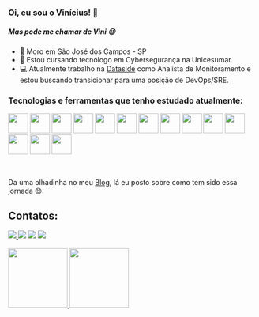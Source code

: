 ### Oi, eu sou o Vinícius! 👋
##### Mas pode me chamar de Vini 😉

- 📍 Moro em São José dos Campos - SP
- 📘 Estou cursando tecnólogo em Cybersegurança na Unicesumar.
- 💻 Atualmente trabalho na [Dataside](https://www.dataside.com.br/) como Analista de Monitoramento e estou buscando transicionar para uma posição de DevOps/SRE.

### Tecnologias e ferramentas que tenho estudado atualmente: 

<img src="https://cdn.jsdelivr.net/gh/devicons/devicon/icons/linux/linux-original.svg" width="40" height="40"/> <img src="https://cdn.jsdelivr.net/gh/devicons/devicon/icons/bash/bash-original.svg" width="40" height="40"/> 
            <img loading="lazy" src="https://cdn.jsdelivr.net/gh/devicons/devicon/icons/git/git-original.svg" width="40" height="40"/> 
            <img src="https://cdn.jsdelivr.net/gh/devicons/devicon/icons/c/c-original.svg" width="40" height="40"/>
            <img src="https://cdn.jsdelivr.net/gh/devicons/devicon/icons/python/python-original.svg" width="40" height="40"/> 
            <img src="https://cdn.jsdelivr.net/gh/devicons/devicon/icons/go/go-original-wordmark.svg" width="40" height="40"/>
            <img src="https://cdn.jsdelivr.net/gh/devicons/devicon/icons/postgresql/postgresql-original.svg" width="40" height="40"/>
            <img src="https://cdn.jsdelivr.net/gh/devicons/devicon/icons/docker/docker-original.svg" width="40" height="40"/>
            <img src="https://cdn.jsdelivr.net/gh/devicons/devicon/icons/kubernetes/kubernetes-plain.svg" width="40" height="40"/>
            <img src="https://cdn.jsdelivr.net/gh/devicons/devicon@latest/icons/amazonwebservices/amazonwebservices-original-wordmark.svg" width="40" height="40"/>
            <img src="https://cdn.jsdelivr.net/gh/devicons/devicon/icons/azure/azure-original.svg" width="40" height="40"/>
            <img src="https://cdn.jsdelivr.net/gh/devicons/devicon@latest/icons/googlecloud/googlecloud-original.svg" width="40" height="40"/>
            <img src="https://cdn.jsdelivr.net/gh/devicons/devicon/icons/ansible/ansible-original.svg" width="40" height="40"/>
            <img src="https://cdn.jsdelivr.net/gh/devicons/devicon/icons/terraform/terraform-original.svg" width="40" height="40"/>

<br>

Da uma olhadinha no meu [Blog](https://viniciussena.netlify.app/), lá eu posto sobre como tem sido essa jornada 😊.

## Contatos:

<div>
  <a href="https://twitter.com/_osena" target="_blank"><img loading="lazy" src="https://img.shields.io/badge/Twitter-1DA1F2?style=for-the-badge&logo=twitter&logoColor=white" target="_blank">
<a href="https://instagram.com/oviniciussena__" target="_blank"><img loading="lazy" src="https://img.shields.io/badge/-Instagram-%23E4405F?style=for-the-badge&logo=instagram&logoColor=white" target="_blank"></a>
<a href = "mailto:viniciussena000@gmail.com"><img loading="lazy" src="https://img.shields.io/badge/Gmail-D14836?style=for-the-badge&logo=gmail&logoColor=white" target="_blank"></a>
<a href="https://www.linkedin.com/in/vinicius-sena-282b875b/" target="_blank"><img loading="lazy" src="https://img.shields.io/badge/-LinkedIn-%230077B5?style=for-the-badge&logo=linkedin&logoColor=white" target="_blank"></a>   
</div>

<br>
<div>
<a href="https://github.com/viniciussenaa">
<img loading="lazy" height="120em" src="https://github-readme-stats.vercel.app/api/top-langs/?username=viniciussenaa&layout=compact&langs_count=7&theme=dracula"/>
<img loading="lazy" height="120em" src="https://github-readme-stats.vercel.app/api?username=viniciussenaa&show_icons=true&theme=dracula&include_all_commits=true&count_private=true"/>
</div>
